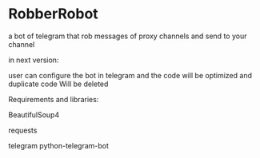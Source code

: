 # RobberRobot
a bot of telegram that rob messages of proxy channels and send to your channel

in next version:

user can configure the bot in telegram and the code will be optimized and duplicate code Will be deleted


Requirements and libraries:

BeautifulSoup4

requests

telegram
python-telegram-bot
